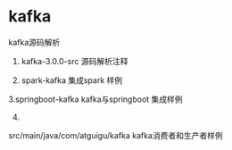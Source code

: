 # kafka
kafka源码解析
1. kafka-3.0.0-src 源码解析注释

2. spark-kafka 集成spark 样例

3.springboot-kafka kafka与springboot 集成样例

4.
src/main/java/com/atguigu/kafka kafka消费者和生产者样例

